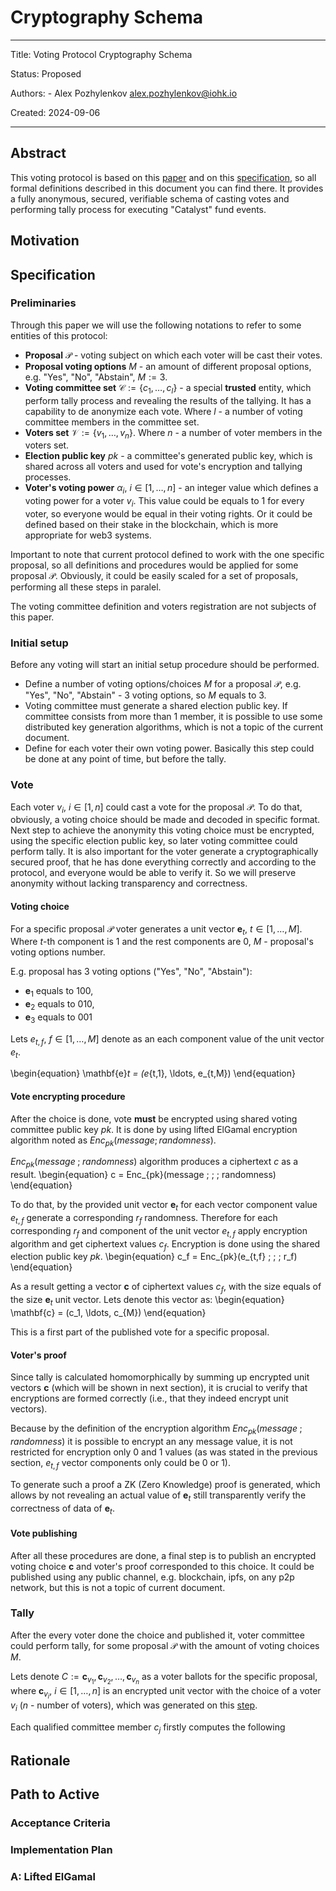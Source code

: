 <!-- cspell: words mathbf Gamal homomorphically ipfs -->

# Cryptography Schema

---

Title: Voting Protocol Cryptography Schema

Status: Proposed

Authors:
    - Alex Pozhylenkov <alex.pozhylenkov@iohk.io>

Created: 2024-09-06

---

## Abstract

This voting protocol is based on this [paper][treasury_system_paper] and on this [specification][treasury_system_spec],
so all formal definitions described in this document you can find there.
It provides a fully anonymous, secured, verifiable schema of casting votes
and performing tally process for executing "Catalyst" fund events.

## Motivation

## Specification

### Preliminaries

Through this paper we will use the following notations to refer to some entities of this protocol:

* **Proposal** $\mathcal{P}$ -
  voting subject on which each voter will be cast their votes.
* **Proposal voting options** $M$ -
  an amount of different proposal options, e.g. "Yes", "No", "Abstain", $M := 3$.
* **Voting committee set** $\mathcal{C}:=\{c_1,\ldots, c_l \}$ -
  a special **trusted** entity, which perform tally process and revealing the results of the tallying.
  It has a capability to de anonymize each vote.
  Where $l$ - a number of voting committee members in the committee set.
* **Voters set** $\mathcal{V}:=\{v_1,\ldots, v_n \}$.
  Where $n$ - a number of voter members in the voters set.
* **Election public key** $pk$ - a committee's generated public key,
  which is shared across all voters
  and used for vote's encryption and tallying processes.
* **Voter's voting power** $\alpha_i$, $i \in [1, \ldots, n]$ -
  an integer value which defines a voting power for a voter $v_i$.
  This value could be equals to $1$ for every voter,
  so everyone would be equal in their voting rights.
  Or it could be defined based on their stake in the blockchain,
  which is more appropriate for web3 systems.

Important to note that current protocol defined to work with the one specific proposal,
so all definitions and procedures would be applied for some proposal $\mathcal{P}$.
Obviously, it could be easily scaled for a set of proposals,
performing all these steps in paralel.

The voting committee definition and voters registration
are not subjects of this paper.

### Initial setup

Before any voting will start an initial setup procedure should be performed.

* Define a number of voting options/choices $M$ for a proposal $\mathcal{P}$,
  e.g. "Yes", "No", "Abstain" - 3 voting options, so $M$ equals to 3.
* Voting committee must generate a shared election public key.
  If committee consists from more than 1 member,
  it is possible to use some distributed key generation algorithms,
  which is not a topic of the current document.
* Define for each voter their own voting power.
  Basically this step could be done at any point of time, but before the tally.

### Vote

Each voter $v_i$, $i \in [1, n]$ could cast a vote for the proposal $\mathcal{P}$.
To do that, obviously, a voting choice should be made and decoded in specific format.
Next step to achieve the anonymity this voting choice must be encrypted,
using the specific election public key, so later voting committee could perform tally.
It is also important for the voter generate a cryptographically secured proof,
that he has done everything correctly and according to the protocol,
and everyone would be able to verify it.
So we will preserve anonymity without lacking transparency and correctness.

#### Voting choice

For a specific proposal $\mathcal{P}$
voter generates a unit vector $\mathbf{e}_t$, $t \in [1, \ldots, M]$.
Where $t$-th component is $1$ and the rest components are $0$,
$M$ - proposal's voting options number.

E.g. proposal has 3 voting options ("Yes", "No", "Abstain"):

* $\mathbf{e}_1$ equals to $100$,
* $\mathbf{e}_2$ equals to $010$,
* $\mathbf{e}_3$ equals to $001$

Lets $e_{t,f}$, $f \in [1, \ldots, M]$
denote as an each component value of the unit vector $e_t$.
<!-- markdownlint-disable emphasis-style -->
\begin{equation}
\mathbf{e}_t = (e_{t,1}, \ldots, e_{t,M})
\end{equation}
<!-- markdownlint-enable emphasis-style -->

#### Vote encrypting procedure

After the choice is done,
vote **must** be encrypted using shared voting committee public key $pk$.
It is done by using lifted ElGamal encryption algorithm noted as $Enc_{pk}(message; randomness)$.

$Enc_{pk}(message \; ; \; randomness)$ algorithm produces a ciphertext $c$ as a result.
\begin{equation}
c = Enc_{pk}(message \; ; \; randomness)
\end{equation}

To do that, by the provided unit vector $\mathbf{e}_t$
for each vector component value $e_{t,f}$ generate a corresponding $r_f$ randomness.
Therefore for each corresponding $r_f$ and component of the unit vector $e_{t,f}$
apply encryption algorithm and get ciphertext values $c_f$.
Encryption is done using the shared election public key $pk$.
\begin{equation}
c_f = Enc_{pk}(e_{t,f} \; ; \; r_f)
\end{equation}

As a result getting a vector $\mathbf{c}$ of ciphertext values $c_f$,
with the size equals of the size $\mathbf{e}_t$ unit vector.
Lets denote this vector as:
\begin{equation}
\mathbf{c} = (c_1, \ldots, c_{M})
\end{equation}

This is a first part of the published vote for a specific proposal.

#### Voter's proof

Since tally is calculated homomorphically by summing up encrypted unit vectors $\mathbf{c}$
(which will be shown in next section),
it is crucial to verify that encryptions are formed correctly
(i.e., that they indeed encrypt unit vectors).

Because by the definition of the encryption algorithm $Enc_{pk}(message \; ; \; randomness)$
it is possible to encrypt an any message value,
it is not restricted for encryption only $0$ and $1$ values
(as was stated in the previous section,
$e_{t,f}$ vector components only could be $0$ or $1$).

To generate such a proof a ZK (Zero Knowledge) proof is generated,
which allows by not revealing an actual value of $\mathbf{e}_t$
still transparently verify the correctness of data of $\mathbf{e}_t$.

#### Vote publishing

After all these procedures are done,
a final step is to publish an encrypted voting choice $\mathbf{c}$
and voter's proof corresponded to this choice.
It could be published using any public channel, e.g. blockchain, ipfs, on any p2p network,
but this is not a topic of current document.

### Tally

After the every voter done the choice and published it,
voter committee could perform tally,
for some proposal $\mathcal{P}$ with the amount of voting choices $M$.

Lets denote $C := {\mathbf{c}_{v_1}, \mathbf{c}_{v_2}, \ldots, \mathbf{c}_{v_n}}$
as a voter ballots for the specific proposal,
where $\mathbf{c}_{v_i}$, $i \in [1, \ldots, n]$
is an encrypted unit vector with the choice of a voter $v_i$ ($n$ - number of voters),
which was generated on this [step](#vote-encrypting-procedure).

Each qualified committee member $c_j$ firstly computes the following

## Rationale

## Path to Active

### Acceptance Criteria
<!-- Describes what are the acceptance criteria whereby a proposal becomes 'Active' -->

### Implementation Plan
<!-- A plan to meet those criteria or `N/A` if an implementation plan is not applicable. -->

<!-- OPTIONAL SECTIONS: see CIP-0001 > Document > Structure table -->

### A: Lifted ElGamal

[treasury_system_paper]: https://eprint.iacr.org/2018/435.pdf
[treasury_system_spec]: https://github.com/input-output-hk/treasury-crypto/blob/master/docs/voting_protocol_spec/Treasury_voting_protocol_spec.pdf
